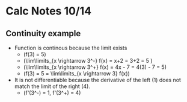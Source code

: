 # Calc Notes 10/14

## Continuity example

- Function is continous because the limit exists
  - \(f(3) = 5\)
  - \(\lim\limits_{x \rightarrow 3^-} f(x) = x+2 = 3+2 = 5 \)
  - \(\lim\limits_{x \rightarrow 3^+} f(x) = 4x - 7 = 4(3) - 7 = 5\)
  - \(f(3) = 5 = \lim\limits_{x \rightarrow 3} f(x)\)
- It is not differentiable because the derivative of the left (1) does not match the limit of the right (4).
  - \(f'(3^-) = 1, f'(3^+) = 4\)
